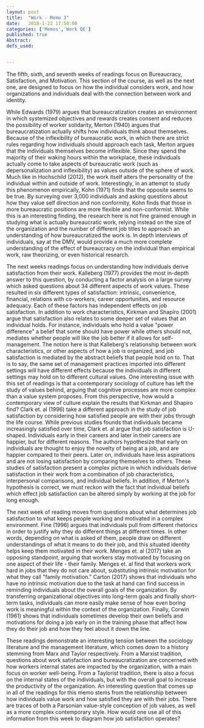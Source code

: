 ```yaml
---
layout: post
title:  "Work - Memo 3"
date:   2018-1-22 17:50:00
categories: ['Memos','Work QE']
published: true
Abstract:
defs_used:


---
```


The fifth, sixth, and seventh weeks of readings focus on Bureaucracy, Satisfaction, and Motivation. This section of the course, as well as the next one, are designed to focus on how the individual considers work, and how organizations and individuals deal with the connection between work and identity.  

While Edwards (1979) argues that bureaucratization creates an environment in which systemized objectives and rewards creates consent and reduces the possibility of worker solidarity, Merton (1940) argues that bureaucratization actually shifts how individuals think about themselves. Because of the inflexibility of bureaucratic work, in which there are strict rules regarding how individuals should approach each task, Merton argues that the individuals themselves become inflexible. Since they spend the majority of their waking hours within the workplace, these individuals actually come to take aspects of bureaucratic work (such as depersonalization and inflexibility) as values outside of the sphere of work. Much like in Hochschild (2012), the work itself alters the personality of the individual within and outside of work. Interestingly, in an attempt to study this phenomenon empirically, Kohn (1971) finds that the opposite seems to be true. By surveying over 3,000 individuals and asking questions about how they value self direction and non conformity, Kohn finds that those in more bureaucratic positions are more flexible and non-conformist. While this is an interesting finding, the research here is not fine grained enough in studying what is actually bureaucratic work, relying instead on the size of the organization and the number of different job titles to approach an understanding of how bureaucratized the work is. In depth interviews of individuals, say at the DMV, would provide a much more complete understanding of the effect of bureaucracy on the individual than empirical work, raw theorizing, or even historical research.

The next weeks readings focus on understanding how individuals derive satisfaction from their work. Kalleberg (1977) provides the most in-depth answer to this question, by conducting a factor analysis on a large survey which asked questions about 34 different aspects of work values. These resulted in six different types of satisfaction: intrinsic, convenience, financial, relations with co-workers, career opportunities, and resource adequacy. Each of these factors has independent effects on job satisfaction. In addition to work characteristics, Kirkman and Shapiro (2001) argue that satisfaction also relates to some deeper set of values that an individual holds. For instance, individuals who hold a value "power difference" a belief that some should have power while others should not, mediates whether people will like the job better if it allows for self-management. The notion here is that Kalleberg's relationship between work characteristics, or other aspects of how a job is organized, and job satisfaction is mediated by the abstract beliefs that people hold on to. That is to say, the same set of management practices imported into different settings will have different effects because the individuals in different settings may hold on to different cultural values. One interesting issue with this set of readings is that a contemporary sociology of culture has left the study of values behind, arguing that cognitive processes are more complex than a value system proposes. From this perspective, how would a contemporary view of culture explain the results that Kirkman and Shapiro find? Clark et. al (1996) take a different approach in the study of job satisfaction by considering how satisfied people are with their jobs through the life course. While previous studies founds that individuals became increasingly satisfied over time, Clark et. al argue that job satisfaction is U-shaped. Individuals early in their careers and later in their careers are happier, but for different reasons. The authors hypothesize that early on individuals are thought to enjoy the novelty of being at a job, and are happier compared to their peers. Later on, individuals have less aspirations and are not losing satisfaction by comparing themselves to others. These studies of satisfaction present a complex picture in which individuals derive satisfaction in their work from a combination of job characteristics, interpersonal comparisons, and individual beliefs. In addition, if Merton's hypothesis is correct, we must reckon with the fact that individual beliefs which effect job satisfaction can be altered simply by working at the job for long enough.

The next week of reading moves from questions about what determines job satisfaction to what keeps people working and motivated in a complex environment. Fine (1996) argues that individuals pull from different rhetorics in order to justify why they do different things at different times. In other words, depending on what is asked of them, people draw on different understandings of what it means to do their job, and this situated identity helps keep them motivated in their work. Menges et. al (2017) take an opposing standpoint, arguing that workers stay motivated by focusing on one aspect of their life - their family. Menges et. al find that workers work hard in jobs that they do not care about, substituting intrinsic motivation for what they call "family motivation." Carton (2017) shows that individuals who have no intrinsic motivation due to the task at hand can find success in reminding individuals about the overall goals of the organization. By transferring organizational objectives into long-term goals and finally short-term tasks, individuals can more easily make sense of how even boring work is meaningful within the context of the organization. Finally, Corwin (1961) shows that individuals sometimes develop their own beliefs and motivations for doing a job early on in the training phase that affect how they do their job and how they feel about it down the line.  

These readings demonstrate an interesting tension between the sociology literature and the management literature, which comes down to a history stemming from Marx and Taylor respectively. From a Marxist tradition, questions about work satisfaction and bureaucratization are concerned with how workers internal states are impacted by the organization, with a main focus on worker well-being. From a Taylorist tradition, there is also a focus on the internal states of the individuals, but with the overall goal to increase the productivity of the organization. An interesting question that comes up in all of the readings for this memo stems from the relationship between how individuals value work and how satisfied they are with their jobs. There are traces of both a Parsonian value-style conception of job values, as well as a more complex contemporary style. How would one use all of this information from this week to diagram how job satisfaction operates? 

